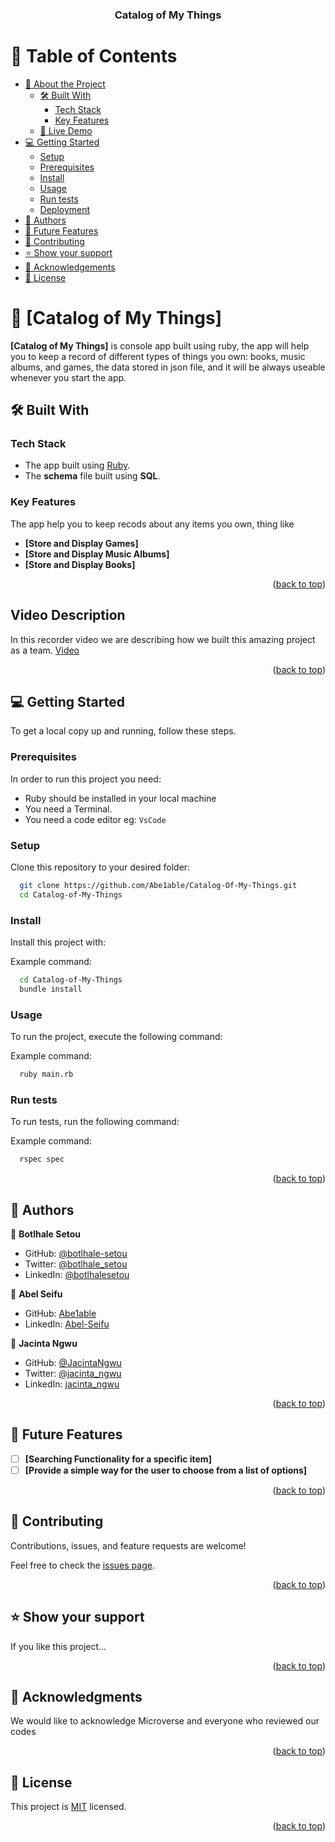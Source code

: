 <a name="readme-top"></a>


<div align="center">
  <h3><b>Catalog of My Things</b></h3>
</div>

<!-- TABLE OF CONTENTS -->

# 📗 Table of Contents

- [📖 About the Project](#about-project)
  - [🛠 Built With](#built-with)
    - [Tech Stack](#tech-stack)
    - [Key Features](#key-features)
  - [🚀 Live Demo](#live-demo)
- [💻 Getting Started](#getting-started)
  - [Setup](#setup)
  - [Prerequisites](#prerequisites)
  - [Install](#install)
  - [Usage](#usage)
  - [Run tests](#run-tests)
  - [Deployment](#triangular_flag_on_post-deployment)
- [👥 Authors](#authors)
- [🔭 Future Features](#future-features)
- [🤝 Contributing](#contributing)
- [⭐️ Show your support](#support)
- [🙏 Acknowledgements](#acknowledgements)
- [📝 License](#license)

<!-- PROJECT DESCRIPTION -->

# 📖 [Catalog of My Things] <a name="about-project"></a>

**[Catalog of My Things]** is console app built using ruby, the app will help you to keep a record of different types of things you own: books, music albums, and games, the data stored in json file, and it will be always useable whenever you start the app.

## 🛠 Built With <a name="built-with"></a>

### Tech Stack <a name="tech-stack"></a>

- The app built using [Ruby](https://www.ruby-lang.org/en/).
- The **schema** file built using **SQL**.

<!-- Features -->

### Key Features <a name="key-features"></a>

The app help you to keep recods about any items you own, thing like

- **[Store and Display Games]**
- **[Store and Display Music Albums]**
- **[Store and Display Books]**

<p align="right">(<a href="#readme-top">back to top</a>)</p>

<!-- Video Descriptio -->
## Video Description <a name="vd-disc"></a>

In this recorder video we are describing how we built this amazing project as a team.
[Video](https://drive.google.com/file/d/1pyj5lvYeDTnaBpanCldYUnvPejqxZDWw/view?usp=share_link)

<p align="right">(<a href="#readme-top">back to top</a>)</p>

<!-- GETTING STARTED -->

## 💻 Getting Started <a name="getting-started"></a>

To get a local copy up and running, follow these steps.

### Prerequisites

In order to run this project you need:

- Ruby should be installed in your local machine
- You need a Terminal.
- You need a code editor eg: `VsCode`

### Setup

Clone this repository to your desired folder:

```sh
  git clone https://github.com/Abe1able/Catalog-Of-My-Things.git
  cd Catalog-of-My-Things
```

### Install

Install this project with:

Example command:

```sh
  cd Catalog-of-My-Things
  bundle install
```

### Usage

To run the project, execute the following command:

Example command:

```sh
  ruby main.rb
```

### Run tests

To run tests, run the following command:

Example command:

```sh
  rspec spec
```

<p align="right">(<a href="#readme-top">back to top</a>)</p>

<!-- AUTHORS -->

## 👥 Authors <a name="authors"></a>

👤 **Botlhale Setou**

- GitHub: [@botlhale-setou](https://github.com/Botlhale-Setou)
- Twitter: [@botlhale_setou](https://twitter.com/Botlhale_Setou)
- LinkedIn: [@botlhalesetou](https://www.linkedin.com/in/botlhalesetou/)

👤 **Abel Seifu**

- GitHub: [Abe1able](https://github.com/Abe1able)
- LinkedIn: [Abel-Seifu](https://www.linkedin.com/in/Abel-Seifu/)

👤 **Jacinta Ngwu**

- GitHub: [@JacintaNgwu](https://github.com/JacintaNgwu)
- Twitter: [@jacinta_ngwu](https://twitter.com/jacinta_ngwu)
- LinkedIn: [jacinta_ngwu](https://www.linkedin.com/in/jacintangwu/)

<p align="right">(<a href="#readme-top">back to top</a>)</p>

<!-- FUTURE FEATURES -->

## 🔭 Future Features <a name="future-features"></a>

- [ ] **[Searching Functionality for a specific item]**
- [ ] **[Provide a simple way for the user to choose from a list of options]**

<p align="right">(<a href="#readme-top">back to top</a>)</p>

<!-- CONTRIBUTING -->

## 🤝 Contributing <a name="contributing"></a>

Contributions, issues, and feature requests are welcome!

Feel free to check the [issues page](https://github.com/Abe1able/Catalog-Of-My-Things/issues).

<p align="right">(<a href="#readme-top">back to top</a>)</p>

<!-- SUPPORT -->

## ⭐️ Show your support <a name="support"></a>

If you like this project...

<p align="right">(<a href="#readme-top">back to top</a>)</p>

<!-- ACKNOWLEDGEMENTS -->

## 🙏 Acknowledgments <a name="acknowledgements"></a>

We would like to acknowledge Microverse and everyone who reviewed our codes

<p align="right">(<a href="#readme-top">back to top</a>)</p>

<!-- LICENSE -->

## 📝 License <a name="license"></a>

This project is [MIT](./MIT.md) licensed.

<p align="right">(<a href="#readme-top">back to top</a>)</p>
